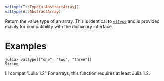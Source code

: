 ```julia
valtype(T::Type{<:AbstractArray})
valtype(A::AbstractArray)
```

Return the value type of an array. This is identical to [`eltype`](@ref) and is provided mainly for compatibility with the dictionary interface.

# Examples

```jldoctest
julia> valtype(["one", "two", "three"])
String
```

!!! compat "Julia 1.2"
    For arrays, this function requires at least Julia 1.2.

